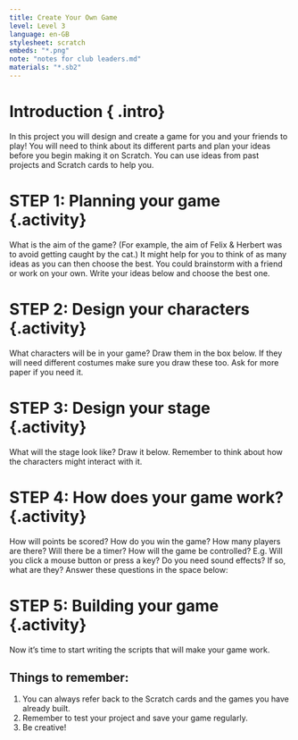```yaml
---
title: Create Your Own Game
level: Level 3
language: en-GB
stylesheet: scratch
embeds: "*.png"
note: "notes for club leaders.md"
materials: "*.sb2"
---
```


# Introduction { .intro}

In this project you will design and create a game for you and your friends
to play! You will need to think about its different parts and plan your ideas before you begin making it on Scratch. You can use ideas from past projects and Scratch cards to help you.

# STEP 1: Planning your game {.activity}

What is the aim of the game? (For example, the aim of Felix & Herbert was to avoid getting caught by the cat.) It might help for you to think of as many ideas as you can then choose the best. You could brainstorm with a friend or work on your own. Write your ideas below and choose the best one.

# STEP 2: Design your characters {.activity}

What characters will be in your game? Draw them in the box below. If they will need different costumes make sure you draw these too. Ask for more paper if you need it.

# STEP 3: Design your stage {.activity}

What will the stage look like? Draw it below. Remember to think about how
the characters might interact with it.

# STEP 4: How does your game work? {.activity}

How will points be scored? How do you win the game? How many players are there? Will there be a timer?
How will the game be controlled? E.g. Will you click a mouse button or press a key? Do you need sound effects? If so, what are they?
Answer these questions in the space below:


# STEP 5: Building your game {.activity}

Now it’s time to start writing the scripts that will make your game work.

## Things to remember:

1. You can always refer back to the Scratch cards and the games you have already built.
2. Remember to test your project and save your game regularly. 
3. Be creative!
